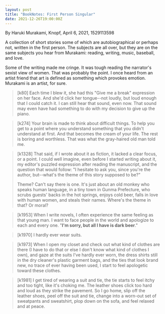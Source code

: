 ```yaml
---
layout: post
title: "BookNotes: First Person Singular"
date: 2021-12-26T19:00:00Z
---
```

By Haruki Murakami, Knopf, April 6, 2021, 1529113598

A collection of short stories some of which are autobiographical or
perhaps not, written in the first person. The subjects are all over,
but they are on the same subjects you hear from Murakami: reading,
writing, music, baseball, and love.

Some of the writing made me cringe. It was tough reading the
narrator's sexist view of women. That was probably the point. I once
heard from an artist friend that art is defined as something which
provokes emotion. Murakami is an artist, for sure.

> [k80] Each time I blew it, she had this "Give me a break" expression on
> her face. And she'd click her tongue--not loudly, but loud enough that I
> could catch it. I can still hear that sound, even now. That sound may
> even have had something to do with my decision to give up the piano.

> [k274] Your brain is made to think about difficult things. To help you
> get to a point where you understand something that you didn't understand
> at first. And that becomes the cream of your life. The rest is boring and
> worthless. That was what the gray-haired old man told me.

> [k1328] That said, if I wrote about it as fiction, it lacked a clear
> focus, or a point. I could well imagine, even before I started writing
> about it, my editor's puzzled expression after reading the manuscript,
> and the question that would follow: "I hesitate to ask you, since you're
> the author, but--what's the theme of this story supposed to be?"
>
> Theme? Can't say there is one. It's just about an old monkey who speaks human
> language, in a tiny town in Gunma Prefecture, who scrubs guests' backs in
> the hot springs, enjoys cold beer, falls in love with human women, and
> steals their names. Where's the theme in that? Or moral?

> [k1953] When I write novels, I often experience the same feeling as that
> young man. I want to face people in the world and apologize to each and
> every one. "__I'm sorry, but all I have is dark beer__."

> [k1970] I hardly ever wear suits.

> [k1973] When I open my closet and check out what kind of clothes are
> there (I have to do that or else I don't know what kind of clothes I
> own), and gaze at the suits I've hardly ever worn, the dress shirts still
> in the dry cleaner's plastic garment bags, and the ties that look brand
> new, no trace of ever having been used, I start to feel apologetic toward
> these clothes.

> [k1981] I get tired of wearing a suit and tie, the tie starts to feel
> itchy and too tight, like it's choking me. The leather shoes click too
> hard and loud as they strike the pavement. So I go home, slip off the
> leather shoes, peel off the suit and tie, change into a worn-out set of
> sweatpants and sweatshirt, plop down on the sofa, and feel relaxed and at
> peace.
